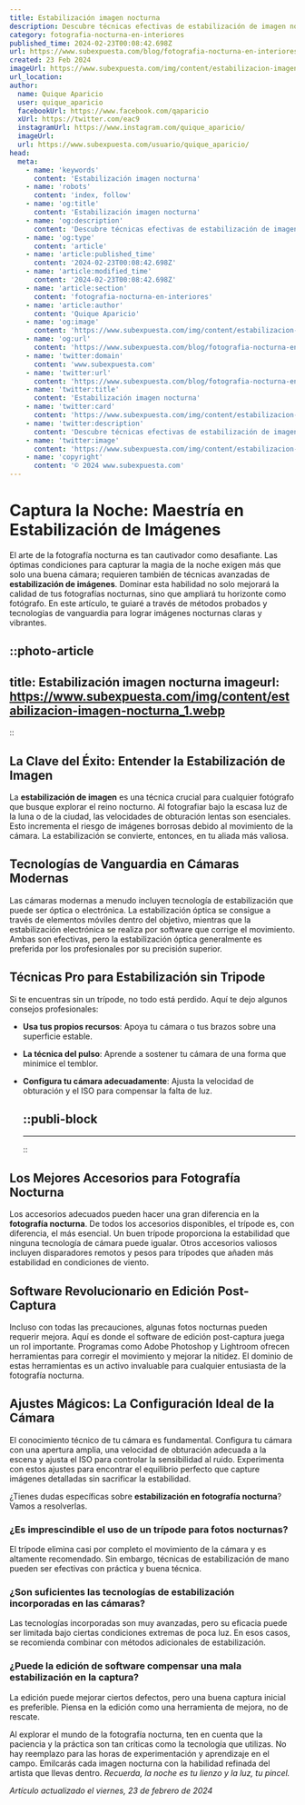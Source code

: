 ```yaml
---
title: Estabilización imagen nocturna
description: Descubre técnicas efectivas de estabilización de imagen nocturna para capturar fotos claras y vívidas bajo la luz de las estrellas.
category: fotografia-nocturna-en-interiores
published_time: 2024-02-23T00:08:42.698Z
url: https://www.subexpuesta.com/blog/fotografia-nocturna-en-interiores/estabilizacion-imagen-nocturna
created: 23 Feb 2024
imageUrl: https://www.subexpuesta.com/img/content/estabilizacion-imagen-nocturna_1.webp
url_location:
author:
  name: Quique Aparicio
  user: quique_aparicio
  facebookUrl: https://www.facebook.com/qaparicio
  xUrl: https://twitter.com/eac9
  instagramUrl: https://www.instagram.com/quique_aparicio/
  imageUrl: 
  url: https://www.subexpuesta.com/usuario/quique_aparicio/
head:
  meta:
    - name: 'keywords'
      content: 'Estabilización imagen nocturna'
    - name: 'robots'
      content: 'index, follow'
    - name: 'og:title'
      content: 'Estabilización imagen nocturna'
    - name: 'og:description'
      content: 'Descubre técnicas efectivas de estabilización de imagen nocturna para capturar fotos claras y vívidas bajo la luz de las estrellas.'
    - name: 'og:type'
      content: 'article'
    - name: 'article:published_time'
      content: '2024-02-23T00:08:42.698Z'
    - name: 'article:modified_time'
      content: '2024-02-23T00:08:42.698Z'
    - name: 'article:section'
      content: 'fotografia-nocturna-en-interiores'
    - name: 'article:author'
      content: 'Quique Aparicio'
    - name: 'og:image'
      content: 'https://www.subexpuesta.com/img/content/estabilizacion-imagen-nocturna_1.webp'
    - name: 'og:url'
      content: 'https://www.subexpuesta.com/blog/fotografia-nocturna-en-interiores/estabilizacion-imagen-nocturna'
    - name: 'twitter:domain'
      content: 'www.subexpuesta.com'
    - name: 'twitter:url'
      content: 'https://www.subexpuesta.com/blog/fotografia-nocturna-en-interiores/estabilizacion-imagen-nocturna'
    - name: 'twitter:title'
      content: 'Estabilización imagen nocturna'
    - name: 'twitter:card'
      content: 'https://www.subexpuesta.com/img/content/estabilizacion-imagen-nocturna_1.webp'
    - name: 'twitter:description'
      content: 'Descubre técnicas efectivas de estabilización de imagen nocturna para capturar fotos claras y vívidas bajo la luz de las estrellas.'
    - name: 'twitter:image'
      content: 'https://www.subexpuesta.com/img/content/estabilizacion-imagen-nocturna_1.webp'
    - name: 'copyright'
      content: '© 2024 www.subexpuesta.com'
---
```

# Captura la Noche: Maestría en Estabilización de Imágenes

El arte de la fotografía nocturna es tan cautivador como desafiante. Las óptimas condiciones para capturar la magia de la noche exigen más que solo una buena cámara; requieren también de técnicas avanzadas de **estabilización de imágenes**. Dominar esta habilidad no solo mejorará la calidad de tus fotografías nocturnas, sino que ampliará tu horizonte como fotógrafo. En este artículo, te guiaré a través de métodos probados y tecnologías de vanguardia para lograr imágenes nocturnas claras y vibrantes.


::photo-article
---
title: Estabilización imagen nocturna
imageurl: https://www.subexpuesta.com/img/content/estabilizacion-imagen-nocturna_1.webp
---
::



## La Clave del Éxito: Entender la Estabilización de Imagen

La **estabilización de imagen** es una técnica crucial para cualquier fotógrafo que busque explorar el reino nocturno. Al fotografiar bajo la escasa luz de la luna o de la ciudad, las velocidades de obturación lentas son esenciales. Esto incrementa el riesgo de imágenes borrosas debido al movimiento de la cámara. La estabilización se convierte, entonces, en tu aliada más valiosa.

## Tecnologías de Vanguardia en Cámaras Modernas

Las cámaras modernas a menudo incluyen tecnología de estabilización que puede ser óptica o electrónica. La estabilización óptica se consigue a través de elementos móviles dentro del objetivo, mientras que la estabilización electrónica se realiza por software que corrige el movimiento. Ambas son efectivas, pero la estabilización óptica generalmente es preferida por los profesionales por su precisión superior.

## Técnicas Pro para Estabilización sin Tripode

Si te encuentras sin un trípode, no todo está perdido. Aquí te dejo algunos consejos profesionales:

- **Usa tus propios recursos**: Apoya tu cámara o tus brazos sobre una superficie estable.
- **La técnica del pulso**: Aprende a sostener tu cámara de una forma que minimice el temblor.
- **Configura tu cámara adecuadamente**: Ajusta la velocidad de obturación y el ISO para compensar la falta de luz.


  ::publi-block
  ---
  ---
  ::
  
  

## Los Mejores Accesorios para Fotografía Nocturna

Los accesorios adecuados pueden hacer una gran diferencia en la **fotografía nocturna**. De todos los accesorios disponibles, el trípode es, con diferencia, el más esencial. Un buen trípode proporciona la estabilidad que ninguna tecnología de cámara puede igualar. Otros accesorios valiosos incluyen disparadores remotos y pesos para trípodes que añaden más estabilidad en condiciones de viento.

## Software Revolucionario en Edición Post-Captura

Incluso con todas las precauciones, algunas fotos nocturnas pueden requerir mejora. Aquí es donde el software de edición post-captura juega un rol importante. Programas como Adobe Photoshop y Lightroom ofrecen herramientas para corregir el movimiento y mejorar la nitidez. El dominio de estas herramientas es un activo invaluable para cualquier entusiasta de la fotografía nocturna.

## Ajustes Mágicos: La Configuración Ideal de la Cámara

El conocimiento técnico de tu cámara es fundamental. Configura tu cámara con una apertura amplia, una velocidad de obturación adecuada a la escena y ajusta el ISO para controlar la sensibilidad al ruido. Experimenta con estos ajustes para encontrar el equilibrio perfecto que capture imágenes detalladas sin sacrificar la estabilidad.

¿Tienes dudas específicas sobre **estabilización en fotografía nocturna**? Vamos a resolverlas.

### ¿Es imprescindible el uso de un trípode para fotos nocturnas?

El trípode elimina casi por completo el movimiento de la cámara y es altamente recomendado. Sin embargo, técnicas de estabilización de mano pueden ser efectivas con práctica y buena técnica.

### ¿Son suficientes las tecnologías de estabilización incorporadas en las cámaras?

Las tecnologías incorporadas son muy avanzadas, pero su eficacia puede ser limitada bajo ciertas condiciones extremas de poca luz. En esos casos, se recomienda combinar con métodos adicionales de estabilización.

### ¿Puede la edición de software compensar una mala estabilización en la captura?

La edición puede mejorar ciertos defectos, pero una buena captura inicial es preferible. Piensa en la edición como una herramienta de mejora, no de rescate.
  
Al explorar el mundo de la fotografía nocturna, ten en cuenta que la paciencia y la práctica son tan críticas como la tecnología que utilizas. No hay reemplazo para las horas de experimentación y aprendizaje en el campo. Emilcarás cada imagen nocturna con la habilidad refinada del artista que llevas dentro. *Recuerda, la noche es tu lienzo y la luz, tu pincel.*

_Artículo actualizado el viernes, 23 de febrero de 2024_